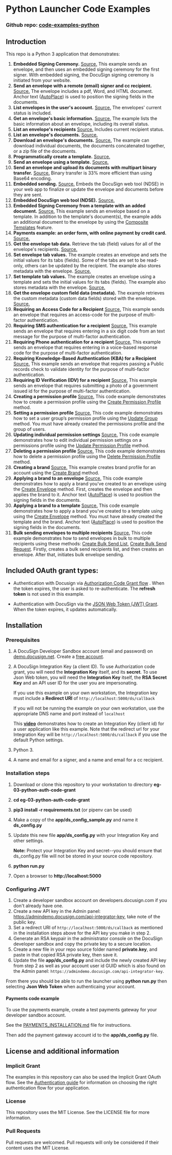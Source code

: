 # Python Launcher Code Examples

### Github repo: [code-examples-python](./)
## Introduction
This repo is a Python 3 application that demonstrates:


1. **Embedded Signing Ceremony.**
   [Source.](./app/examples/eg001_embedded_signing/controller.py)
   This example sends an envelope, and then uses an embedded signing ceremony for the first signer.
   With embedded signing, the DocuSign signing ceremony is initiated from your website.
1. **Send an envelope with a remote (email) signer and cc recipient.**
   [Source.](./app/examples/eg002_signing_via_email/controller.py)
   The envelope includes a pdf, Word, and HTML document.
   Anchor text ([AutoPlace](https://support.docusign.com/en/guides/AutoPlace-New-DocuSign-Experience)) is used to position the signing fields in the documents.
1. **List envelopes in the user's account.**
   [Source.](./app/examples/eg003_list_envelopes/controller.py)
   The envelopes' current status is included.
1. **Get an envelope's basic information.**
   [Source.](./app/examples/eg004_envelope_info/controller.py)
   The example lists the basic information about an envelope, including its overall status.
1. **List an envelope's recipients**
   [Source.](./app/examples/eg005_envelope_recipients/controller.py)
   Includes current recipient status.
1. **List an envelope's documents.**
   [Source.](./app/examples/eg006_envelope_docs/controller.py)
1. **Download an envelope's documents.**
   [Source.](./app/examples/eg007_envelope_get_doc/controller.py)
   The example can download individual
   documents, the documents concatenated together, or a zip file of the documents.
1. **Programmatically create a template.**
   [Source.](./app/examples/eg008_create_template/controller.py)
1. **Send an envelope using a template.**
   [Source.](./app/examples/eg009_use_template/controller.py)
1. **Send an envelope and upload its documents with multipart binary transfer.**
   [Source.](./app/examples/eg010_send_binary_docs/controller.py)
   Binary transfer is 33% more efficient than using Base64 encoding.
1. **Embedded sending.**
   [Source.](./app/examples/eg011_embedded_sending/controller.py)
   Embeds the DocuSign web tool (NDSE) in your web app to finalize or update
   the envelope and documents before they are sent.
1. **Embedded DocuSign web tool (NDSE).**
   [Source.](./app/examples/eg012_embedded_console/controller.py)
1. **Embedded Signing Ceremony from a template with an added document.**
   [Source.](./app/examples/eg013_add_doc_to_template/controller.py)
   This example sends an envelope based on a template.
   In addition to the template's document(s), the example adds an
   additional document to the envelope by using the
   [Composite Templates](https://developers.docusign.com/esign-rest-api/guides/features/templates#composite-templates)
   feature.
1. **Payments example: an order form, with online payment by credit card.**
   [Source.](./app/examples/eg014_collect_payment/controller.py)
1. **Get the envelope tab data.**
   Retrieve the tab (field) values for all of the envelope's recipients.
   [Source.](./app/examples/eg015_envelope_tab_data/controller.py)
1. **Set envelope tab values.**
   The example creates an envelope and sets the initial values for its tabs (fields). Some of the tabs
   are set to be read-only, others can be updated by the recipient. The example also stores
   metadata with the envelope.
   [Source.](./app/examples/eg016_set_tab_values/controller.py)
1. **Set template tab values.**
   The example creates an envelope using a template and sets the initial values for its tabs (fields).
   The example also stores metadata with the envelope.
   [Source.](./app/examples/eg017_set_template_tab_values/controller.py)
1. **Get the envelope custom field data (metadata).**
   The example retrieves the custom metadata (custom data fields) stored with the envelope.
   [Source.](./app/examples/eg018_envelope_custom_field_data/controller.py)
1. **Requiring an Access Code for a Recipient**
   [Source.](./app/examples/eg019_access_code_authentication/controller.py)
   This example sends an envelope that requires an access-code for the purpose of multi-factor authentication.   
1. **Requiring SMS authentication for a recipient**
   [Source.](./app/examples/eg020_sms_authentication/controller.py)
   This example sends an envelope that requires entering in a six digit code from an text message for the purpose of multi-factor authentication.   
1. **Requiring Phone authentication for a recipient**
   [Source.](./app/examples/eg021_phone_authentication/controller.py)
   This example sends an envelope that requires entering in a voice-based response code for the purpose of multi-factor authentication. 
1. **Requiring Knowledge-Based Authentication (KBA) for a Recipient**
   [Source.](./app/examples/eg022_kba_authentication/controller.py)
   This example sends an envelope that requires passing a Public records check to validate identity for the purpose of multi-factor authentication.    
1. **Requiring ID Verification (IDV) for a recipient**
   [Source.](./app/examples/eg023_idv_authentication/controller.py)
   This example sends an envelope that requires submitting a photo of a government issued id for the purpose of multi-factor authentication.
1. **Creating a permission profile**
   [Source.](./app/examples/eg024_permissions_creating/controller.py)
   This code example demonstrates how to create a permission profile using the [Create Permission Profile](https://developers.docusign.com/esign-rest-api/reference/Accounts/AccountPermissionProfiles/create) method.
1. **Setting a permission profile**
   [Source.](./app/examples/eg025_permissions_set_user_group/controller.py)
   This code example demonstrates how to set a user group’s permission profile using the [Update Group](https://developers.docusign.com/esign-rest-api/reference/UserGroups/Groups/update) method. 
   You must have already created the permissions profile and the group of users.
1. **Updating individual permission settings**
   [Source.](./app/examples/eg026_permissions_change_single_setting/controller.py)
   This code example demonstrates how to edit individual permission settings on a permissions profile using the [Update Permission Profile](https://developers.docusign.com/esign-rest-api/reference/Accounts/AccountPermissionProfiles/update) method.
1. **Deleting a permission profile**
   [Source.](./app/examples/eg027_permissions_delete/controller.py)
   This code example demonstrates how to delete a permission profile using the [Delete Permission Profile](https://developers.docusign.com/esign-rest-api/reference/Accounts/AccountPermissionProfiles/create) method.
1. **Creating a brand**
   [Source.](./app/examples/eg028_brand_creating/controller.py)
   This example creates brand profile for an account using the [Create Brand](https://developers.docusign.com/esign-rest-api/reference/Accounts/AccountBrands/create) method.
1. **Applying a brand to an envelope**
   [Source.](./app/examples/eg029_brands_apply_to_envelope/controller.py)
   This code example demonstrates how to apply a brand you've created to an envelope using the [Create Envelope](https://developers.docusign.com/esign-rest-api/reference/Envelopes/Envelopes/create) method. 
   First, creates the envelope and then applies the brand to it.
   Anchor text ([AutoPlace](https://support.docusign.com/en/guides/AutoPlace-New-DocuSign-Experience)) is used to position the signing fields in the documents.
1. **Applying a brand to a template**
   [Source.](./app/examples/eg030_brands_apply_to_template/controller.py)
   This code example demonstrates how to apply a brand you've created to a template using using the [Create Envelope](https://developers.docusign.com/esign-rest-api/reference/Envelopes/Envelopes/create) method. 
   You must have already created the template and the brand.
   Anchor text ([AutoPlace](https://support.docusign.com/en/guides/AutoPlace-New-DocuSign-Experience)) is used to position the signing fields in the documents.
1. **Bulk sending envelopes to multiple recipients**
   [Source.](./app/examples/eg031_bulk_send/controller.py)
   This code example demonstrates how to send envelopes in bulk to multiple recipients using these methods:
   [Create Bulk Send List](https://developers.docusign.com/esign-rest-api/reference/BulkEnvelopes/BulkSend/createBulkSendList), 
   [Create Bulk Send Request](https://developers.docusign.com/esign-rest-api/reference/BulkEnvelopes/BulkSend/createBulkSendRequest).
   Firstly, creates a bulk send recipients list, and then creates an envelope. 
   After that, initiates bulk envelope sending.


## Included OAuth grant types:

* Authentication with Docusign via [Authorization Code Grant flow](https://developers.docusign.com/esign-rest-api/guides/authentication/oauth2-code-grant) .
When the token expires, the user is asked to re-authenticate.
The **refresh token** is not used in this example.

* Authentication with DocuSign via the [JSON Web Token (JWT) Grant](https://developers.docusign.com/esign-rest-api/guides/authentication/oauth2-jsonwebtoken).
When the token expires, it updates automatically.


## Installation

### Prerequisites
1. A DocuSign Developer Sandbox account (email and password) on [demo.docusign.net](https://demo.docusign.net).
   Create a [free account](https://go.docusign.com/sandbox/productshot/?elqCampaignId=16535).
1. A DocuSign Integration Key (a client ID). To use Authorization code grant, you will need the **Integration Key** itself, and its **secret**. To use Json Web token, you will need the **Integration Key** itself, the **RSA Secret Key** and an API user ID for the user you are impersonating.  

   If you use this example on your own workstation,
   the Integration key must include a **Redirect URI** of `http://localhost:5000/ds/callback`

   If you will not be running the example on your own workstation,
   use the appropriate DNS name and port instead of `localhost`
   
   This [**video**](https://www.youtube.com/watch?v=eiRI4fe5HgM)
   demonstrates how to create an Integration Key (client id) for a
   user application like this example. Note that the redirect url for your 
   Integration Key will be `http://localhost:5000/ds/callback` if you
   use the default Python settings.

1. Python 3.
1. A name and email for a signer, and a name and email for a cc recipient.

### Installation steps
1. Download or clone this repository to your workstation to directory **eg-03-python-auth-code-grant**
1. **cd eg-03-python-auth-code-grant**
1. **pip3 install -r requirements.txt**  (or pipenv can be used)
1. Make a copy of the **app/ds_config_sample.py** and name it **ds_config.py** 
1. Update this new file **app/ds_config.py**
     with your Integration Key and other settings.

   **Note:** Protect your Integration Key and secret--you
   should ensure that ds_config.py file will not be stored in your source code
   repository.

1. **python run.py**
1. Open a browser to **http://localhost:5000**

### Configuring JWT

1. Create a developer sandbox account on developers.docusign.com if you don't already have one.
2. Create a new API key in the Admin panel: https://admindemo.docusign.com/api-integrator-key, take note of the public key.
3. Set a redirect URI of `http://localhost:5000/ds/callback` as mentioned in the installation steps above for the API key you make in step 2.
4. Generate an RSA keypair in the administrator console on the DocuSign developer sandbox and copy the private key to a secure location.
5. Create a new file in your repo source folder named **private.key**, and paste in that copied RSA private key, then save it.
6. Update the file **app/ds_config.py** and include the newly created API key from step 2 as well as your account user id GUID which is also found on the Admin panel: `https://admindemo.docusign.com/api-integrator-key`.

From there you should be able to run the launcher using **python run.py** then selecting **Json Web Token** when authenticaing your account.

#### Payments code example
To use the payments example, create a
test payments gateway for your developer sandbox account.

See the
[PAYMENTS_INSTALLATION.md](https://github.com/docusign/eg-03-python-auth-code-grant/blob/master/PAYMENTS_INSTALLATION.md)
file for instructions.

Then add the payment gateway account id to the **app/ds_config.py** file.



## License and additional information

### Implicit Grant

The examples in this repository can also be used the
Implicit Grant OAuth flow.
See the [Authentication guide](https://developers.docusign.com/esign-rest-api/guides/authentication)
for information on choosing the right authentication flow for your application.

### License
This repository uses the MIT License. See the LICENSE file for more information.

### Pull Requests
Pull requests are welcomed. Pull requests will only be considered if their content
uses the MIT License.